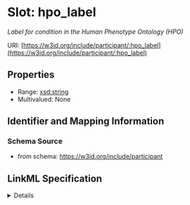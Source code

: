 # Slot: hpo_label
_Label for condition in the Human Phenotype Ontology (HPO)_


URI: [https://w3id.org/include/participant/:hpo_label](https://w3id.org/include/participant/:hpo_label)



<!-- no inheritance hierarchy -->




## Properties

* Range: [xsd:string](xsd:string)
* Multivalued: None







## Identifier and Mapping Information







### Schema Source


* from schema: https://w3id.org/include/participant




## LinkML Specification

<details>
```yaml
name: hpo_label
definition_uri: include:hpo_label
description: Label for condition in the Human Phenotype Ontology (HPO)
title: Hpo Label
from_schema: https://w3id.org/include/participant
rank: 1000
alias: hpo_label
domain_of:
- Condition
range: string

```
</details>